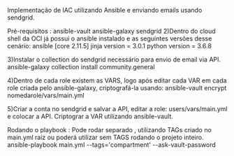 Implementação de IAC utilizando Ansible e enviando emails usando sendgrid.

Pré-requisitos : ansible-vault ansible-galaxy sendgrid
2)Dentro do cloud shell da OCI já possui o ansible instalado e as seguintes versões desse cenário: ansible [core 2.11.5] jinja version = 3.0.1 python version = 3.6.8

3)Instalar o collection do sendgrid necessário para envio de email via API. ansible-galaxy collection install community.general

4)Dentro de cada role existem as VARS, logo após editar cada VAR em cada role criada pelo ansible-galaxy, criptografá-la usando: ansible-vault encrypt nomedarole/vars/main.yml

5)Criar a conta no sendgrid e salvar a API, editar a role: users/vars/main.yml e colocar a API. Criptograr a VAR utilizando ansible-vault.

Rodando o playbook : Pode rodar separado , utilizando TAGs criado no main.yml raiz ou poderá utilizar sem TAGS rodando o projeto inteiro. ansible-playbook main.yml --tags='compartment' --ask-vault-password
